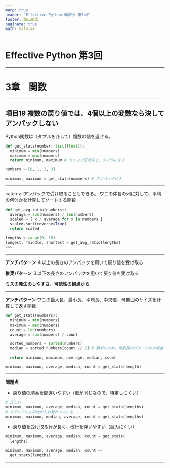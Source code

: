 ```yaml
---
marp: true
header: "Effective Python 輪読会 第3回"
footer: 諌山航太
paginate: true
math: mathjax
---
```


# Effective Python 第3回

---

# 3章　関数

---

## 項目19 複数の戻り値では、4個以上の変数なら決してアンパックしない

Python関数は（タプルを介して）複数の値を返せる。

```Python
def get_stats(number: list[float]):
  minimum = min(numbers)
  maximum = max(numbers)
  return minimum, maximum # カンマで区切ると、タプルになる

numbers = [0, 1, 2, 3]

minimum, maximum = get_stats(numbers) # アンパック代入
```

---

catch-allアンパックで受け取ることもできる。
ワニの体長の列に対して、平均の何％かを計算してソートする関数

```python
def get_avg_ratio(numbers):
  average = sum(numbers) / len(numbers)
  scaled = [ x / average for x in numbers ]
  scaled.sort(reverse=True)
  return scaled

lengths = range(0, 10)
longest, *middle, shortest = get_avg_ratio(lengths)
>>>

```

---

**アンチパターン**
４以上の長さのアンパックを用いて戻り値を受け取る

**推奨パターン**
３以下の長さのアンパックを用いて戻り値を受け取る

**ミスの発生のしやすさ、可読性の観点から**

---

**アンチパターン**
ワニの最大長、最小長、平均長、中央値、母集団のサイズを計算して返す関数

```python
def get_stats(numbers):
  mininum = min(numbers)
  maximum = max(numbers)
  count = len(numbers)
  average = sum(numbers) / count

  sorted_numbers = sorted(numbers)
  median = sorted_numbers[count // 2] # 簡単のため、奇数長のパターンのみ考慮

  return minimum, maximum, average, median, count

minimum, maximum, average, median, count = get_stats(length)
```

---
**問題点**

- 戻り値の順番を間違いやすい（型が同じなので、特定しにくい）
```python
# 正しい
minimum, maximum, average, median, count = get_stats(lengths)
# メディアンと平均が入れ替わっている...
minimum, maximum, median, average, count = get_stats(lengths)
```
- 戻り値を受け取る行が長く、改行を伴いやすい（読みにくい）
```python
minimum, maximum, average, median, count = get_stats(
  lengths)

minimum, maximum, average, median, count =\
  get_stats(lengths)
```

---